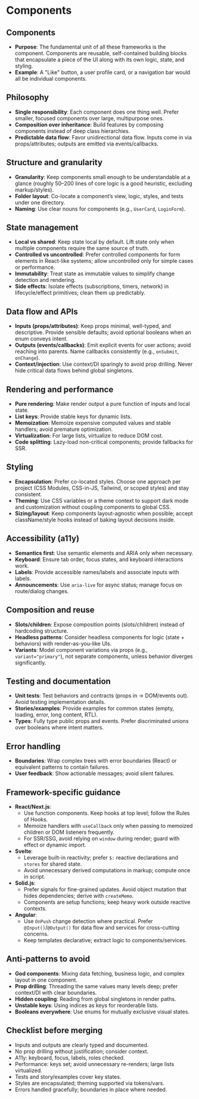 # Components

## Components

- **Purpose**: The fundamental unit of all these frameworks is the component. Components are reusable, self-contained building blocks that encapsulate a piece of the UI along with its own logic, state, and styling.
- **Example**: A "Like" button, a user profile card, or a navigation bar would all be individual components.

## Philosophy

- **Single responsibility**: Each component does one thing well. Prefer smaller, focused components over large, multipurpose ones.
- **Composition over inheritance**: Build features by composing components instead of deep class hierarchies.
- **Predictable data flow**: Favor unidirectional data flow. Inputs come in via props/attributes; outputs are emitted via events/callbacks.

## Structure and granularity

- **Granularity**: Keep components small enough to be understandable at a glance (roughly 50–200 lines of core logic is a good heuristic, excluding markup/styles).
- **Folder layout**: Co-locate a component’s view, logic, styles, and tests under one directory.
- **Naming**: Use clear nouns for components (e.g., `UserCard`, `LoginForm`).

## State management

- **Local vs shared**: Keep state local by default. Lift state only when multiple components require the same source of truth.
- **Controlled vs uncontrolled**: Prefer controlled components for form elements in React-like systems; allow uncontrolled only for simple cases or performance.
- **Immutability**: Treat state as immutable values to simplify change detection and rendering.
- **Side effects**: Isolate effects (subscriptions, timers, network) in lifecycle/effect primitives; clean them up predictably.

## Data flow and APIs

- **Inputs (props/attributes)**: Keep props minimal, well-typed, and descriptive. Provide sensible defaults; avoid optional booleans when an enum conveys intent.
- **Outputs (events/callbacks)**: Emit explicit events for user actions; avoid reaching into parents. Name callbacks consistently (e.g., `onSubmit`, `onChange`).
- **Context/injection**: Use context/DI sparingly to avoid prop drilling. Never hide critical data flows behind global singletons.

## Rendering and performance

- **Pure rendering**: Make render output a pure function of inputs and local state.
- **List keys**: Provide stable keys for dynamic lists.
- **Memoization**: Memoize expensive computed values and stable handlers; avoid premature optimization.
- **Virtualization**: For large lists, virtualize to reduce DOM cost.
- **Code splitting**: Lazy-load non-critical components; provide fallbacks for SSR.

## Styling

- **Encapsulation**: Prefer co-located styles. Choose one approach per project (CSS Modules, CSS-in-JS, Tailwind, or scoped styles) and stay consistent.
- **Theming**: Use CSS variables or a theme context to support dark mode and customization without coupling components to global CSS.
- **Sizing/layout**: Keep components layout-agnostic when possible; accept className/style hooks instead of baking layout decisions inside.

## Accessibility (a11y)

- **Semantics first**: Use semantic elements and ARIA only when necessary.
- **Keyboard**: Ensure tab order, focus states, and keyboard interactions work.
- **Labels**: Provide accessible names/labels and associate inputs with labels.
- **Announcements**: Use `aria-live` for async status; manage focus on route/dialog changes.

## Composition and reuse

- **Slots/children**: Expose composition points (slots/children) instead of hardcoding structure.
- **Headless patterns**: Consider headless components for logic (state + behaviors) with render-as-you-like UIs.
- **Variants**: Model component variations via props (e.g., `variant="primary"`), not separate components, unless behavior diverges significantly.

## Testing and documentation

- **Unit tests**: Test behaviors and contracts (props in → DOM/events out). Avoid testing implementation details.
- **Stories/examples**: Provide examples for common states (empty, loading, error, long content, RTL).
- **Types**: Fully type public props and events. Prefer discriminated unions over booleans where intent matters.

## Error handling

- **Boundaries**: Wrap complex trees with error boundaries (React) or equivalent patterns to contain failures.
- **User feedback**: Show actionable messages; avoid silent failures.

## Framework-specific guidance

- **React/Next.js**:
  - Use function components. Keep hooks at top level; follow the Rules of Hooks.
  - Memoize handlers with `useCallback` only when passing to memoized children or DOM listeners frequently.
  - For SSR/SSG, avoid relying on `window` during render; guard with effect or dynamic import.
- **Svelte**:
  - Leverage built-in reactivity; prefer `$:` reactive declarations and `stores` for shared state.
  - Avoid unnecessary derived computations in markup; compute once in script.
- **Solid.js**:
  - Prefer signals for fine-grained updates. Avoid object mutation that hides dependencies; derive with `createMemo`.
  - Components are setup functions; keep heavy work outside reactive contexts.
- **Angular**:
  - Use `OnPush` change detection where practical. Prefer `@Input()`/`@Output()` for data flow and services for cross-cutting concerns.
  - Keep templates declarative; extract logic to components/services.

## Anti-patterns to avoid

- **God components**: Mixing data fetching, business logic, and complex layout in one component.
- **Prop drilling**: Threading the same values many levels deep; prefer context/DI with clear boundaries.
- **Hidden coupling**: Reading from global singletons in render paths.
- **Unstable keys**: Using indices as keys for reorderable lists.
- **Booleans everywhere**: Use enums for mutually exclusive visual states.

## Checklist before merging

- Inputs and outputs are clearly typed and documented.
- No prop drilling without justification; consider context.
- A11y: keyboard, focus, labels, roles checked.
- Performance: keys set; avoid unnecessary re-renders; large lists virtualized.
- Tests and story/examples cover key states.
- Styles are encapsulated; theming supported via tokens/vars.
- Errors handled gracefully; boundaries in place where needed.
